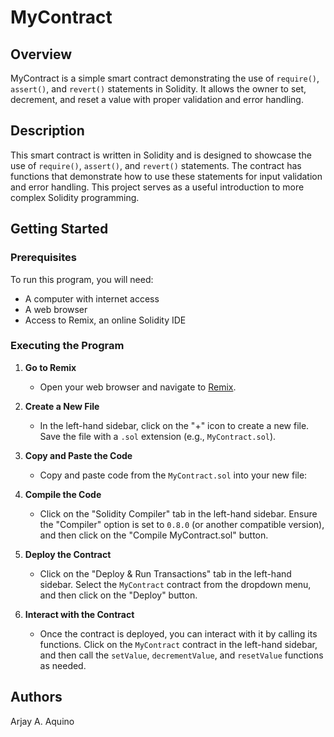 # MyContract

## Overview

MyContract is a simple smart contract demonstrating the use of `require()`, `assert()`, and `revert()` statements in Solidity. It allows the owner to set, decrement, and reset a value with proper validation and error handling.

## Description

This smart contract is written in Solidity and is designed to showcase the use of `require()`, `assert()`, and `revert()` statements. The contract has functions that demonstrate how to use these statements for input validation and error handling. This project serves as a useful introduction to more complex Solidity programming.

## Getting Started

### Prerequisites

To run this program, you will need:
- A computer with internet access
- A web browser
- Access to Remix, an online Solidity IDE

### Executing the Program

1. **Go to Remix**
   - Open your web browser and navigate to [Remix](https://remix.ethereum.org/).

2. **Create a New File**
   - In the left-hand sidebar, click on the "+" icon to create a new file. Save the file with a `.sol` extension (e.g., `MyContract.sol`).

3. **Copy and Paste the Code**
   - Copy and paste code from the `MyContract.sol` into your new file:

4. **Compile the Code**
   - Click on the "Solidity Compiler" tab in the left-hand sidebar. Ensure the "Compiler" option is set to `0.8.0` (or another compatible version), and then click on the "Compile MyContract.sol" button.

5. **Deploy the Contract**
   - Click on the "Deploy & Run Transactions" tab in the left-hand sidebar. Select the `MyContract` contract from the dropdown menu, and then click on the "Deploy" button.

6. **Interact with the Contract**
   - Once the contract is deployed, you can interact with it by calling its functions. Click on the `MyContract` contract in the left-hand sidebar, and then call the `setValue`, `decrementValue`, and `resetValue` functions as needed.

## Authors

Arjay A. Aquino
